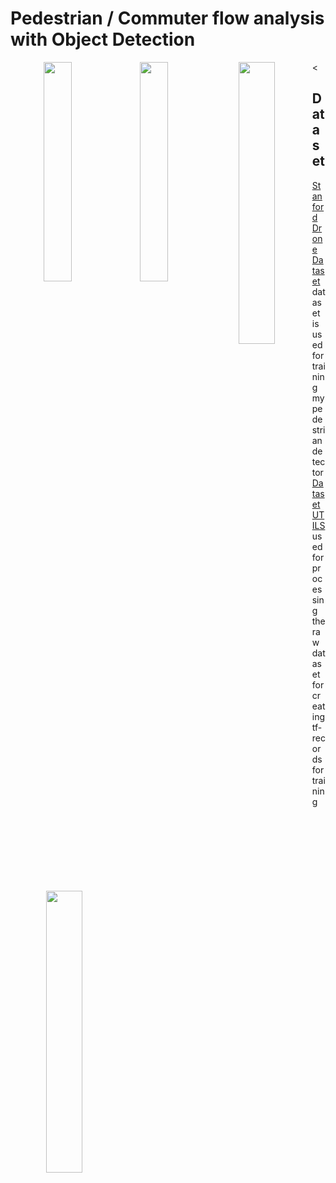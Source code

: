 #      Pedestrian / Commuter flow analysis with Object Detection

    
    
<p align="center">    
<img src="https://raw.githubusercontent.com/deeprajbasu/PedestrianFlowAnalysis/master/1.gif" width="30%" align="left" >   
<img src="https://raw.githubusercontent.com/deeprajbasu/PedestrianFlowAnalysis/master/4.gif" width="30%" align='left'>

<img src="https://raw.githubusercontent.com/deeprajbasu/PedestrianFlowAnalysis/master/2.gif" width="34%" align="left" >   
<img src="https://raw.githubusercontent.com/deeprajbasu/PedestrianFlowAnalysis/master/3.gif" width="34%" align='left'>
</p>
<
<br>

## Dataset
[Stanford Drone Dataset](https://cvgl.stanford.edu/projects/uav_data/) dataset is used for training my pedestrian detector
[Dataset UTILS](https://github.com/JosephKJ/SDD-Utils) used for processing the raw dataset for creating tf-records for training 



